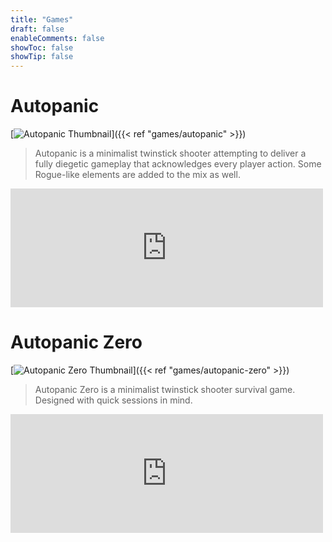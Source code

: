 ```yaml
---
title: "Games"
draft: false
enableComments: false
showToc: false
showTip: false
---
```


# Autopanic

[![Autopanic Thumbnail](/images/games/autopanic/Autopanic_en.png)]({{< ref "games/autopanic" >}})

> Autopanic is a minimalist twinstick shooter attempting to deliver a fully diegetic gameplay that acknowledges every player action. Some Rogue-like elements are added to the mix as well.

<iframe src="https://store.steampowered.com/widget/1274830/" frameborder="0" width="500" height="190"></iframe>

# Autopanic Zero

[![Autopanic Zero Thumbnail](/images/games/autopanic-zero/AutopanicZero_en.png)]({{< ref "games/autopanic-zero" >}})

> Autopanic Zero is a minimalist twinstick shooter survival game. Designed with quick sessions in mind.

<iframe src="https://store.steampowered.com/widget/1423670/" frameborder="0" width="500" height="190"></iframe>